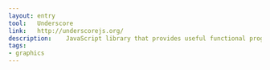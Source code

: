 ```yaml
---
layout: entry
tool:	Underscore
link:	http://underscorejs.org/
description:	JavaScript library that provides useful functional programming helpers without extending any builtin objects
tags:
- graphics	
---
```

